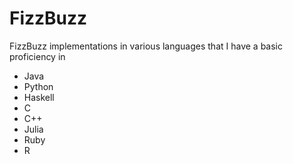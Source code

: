 # FizzBuzz
FizzBuzz implementations in various languages that I have a basic proficiency in
* Java
* Python
* Haskell
* C
* C++
* Julia
* Ruby
* R
